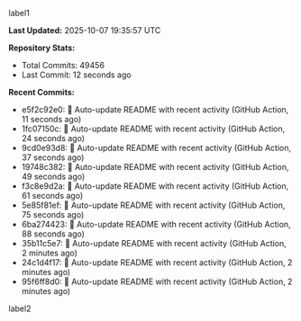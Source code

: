 
label1 
<!-- ACTIVITY_START -->
**Last Updated:** 2025-10-07 19:35:57 UTC

**Repository Stats:**
- Total Commits: 49456
- Last Commit: 12 seconds ago

**Recent Commits:**
- e5f2c92e0: 🤖 Auto-update README with recent activity (GitHub Action, 11 seconds ago)
- 1fc07150c: 🤖 Auto-update README with recent activity (GitHub Action, 24 seconds ago)
- 9cd0e93d8: 🤖 Auto-update README with recent activity (GitHub Action, 37 seconds ago)
- 19748c382: 🤖 Auto-update README with recent activity (GitHub Action, 49 seconds ago)
- f3c8e9d2a: 🤖 Auto-update README with recent activity (GitHub Action, 61 seconds ago)
- 5e85f81ef: 🤖 Auto-update README with recent activity (GitHub Action, 75 seconds ago)
- 6ba274423: 🤖 Auto-update README with recent activity (GitHub Action, 88 seconds ago)
- 35b11c5e7: 🤖 Auto-update README with recent activity (GitHub Action, 2 minutes ago)
- 24c1d4f17: 🤖 Auto-update README with recent activity (GitHub Action, 2 minutes ago)
- 95f6ff8d0: 🤖 Auto-update README with recent activity (GitHub Action, 2 minutes ago)
<!-- ACTIVITY_END -->

label2
